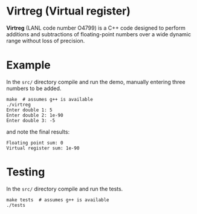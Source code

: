 # Virtreg (Virtual register)
**Virtreg** (LANL code number O4799) is a C++ code designed to perform
additions and subtractions of floating-point numbers over a wide dynamic
range without loss of precision.

# Example
In the `src/` directory compile and run the demo,
manually entering three numbers to be added.
```
make  # assumes g++ is available
./virtreg
Enter double 1: 5
Enter double 2: 1e-90
Enter double 3: -5
```
and note the final results:
```
Floating point sum: 0
Virtual register sum: 1e-90
```

# Testing
In the `src/` directory compile and run the tests.
```
make tests  # assumes g++ is available
./tests
```

